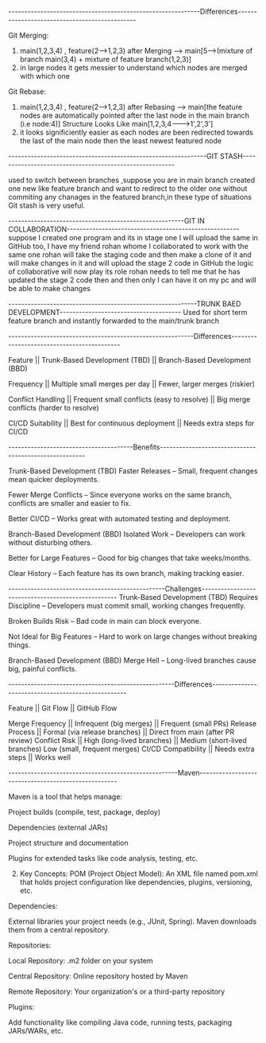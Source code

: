 

------------------------------------------------------------Differences----------------------------------------------

Git Merging:
1) main(1,2,3,4) , feature(2-->1,2,3) 
   after Merging --> main[5-->(mixture of branch main(3,4) + mixture of feature branch(1,2,3)]
2) in large nodes it gets messier to understand which nodes are merged with which one


Git Rebase:
1) main(1,2,3,4) , feature(2-->1,2,3) 
   after Rebasing --> main[the feature nodes are automatically pointed after the last node in the main branch (i.e node:4)]
Structure Looks Like  main[1,2,3,4--->1',2',3']
2) it looks significiently easier as each nodes are been redirected towards the last of the main node then the least newest featured node



--------------------------------------------------------------GIT STASH--------------------------------------------------------

used  to switch between branches ,suppose you are in main branch created one new like feature branch and want to redirect to the older one without commiting any chanages in the featured branch,in these type of situations Git stash is very useful.



-------------------------------------------------------GIT IN COLLABORATION------------------------------------------------------
suppose I created one program and its in stage one I will upload the same in GitHub too,
I have my friend rohan whome I collaborated to work with the same one 
rohan will take the staging code and then make a clone of it and will make changes in it and will upload the stage 2 code in GitHub
the logic of collaborative will now play its role rohan needs to tell me that he has updated the stage 2 code then and then only I can have it on my pc and will be able to make changes


-----------------------------------------------------------TRUNK BAED DEVELOPMENT--------------------------------------
Used for short term feature branch and instantly forwarded to the main/trunk branch





----------------------------------------------------------Differences-------------------------------------------


  Feature           ||	Trunk-Based Development (TBD)	               ||  Branch-Based Development (BBD)

   Frequency        ||	Multiple small merges per day	               ||  Fewer, larger merges (riskier)

 Conflict Handling  ||     Frequent small conflicts (easy to resolve)  ||	Big merge conflicts (harder to resolve)

 CI/CD Suitability  ||	Best for continuous deployment	               ||   Needs extra steps for CI/CD




---------------------------------------Benefits------------------------------------------------------

Trunk-Based Development (TBD) 
Faster Releases – Small, frequent changes mean quicker deployments.

Fewer Merge Conflicts – Since everyone works on the same branch, conflicts are smaller and easier to fix.

Better CI/CD – Works great with automated testing and deployment.

Branch-Based Development (BBD) 
Isolated Work – Developers can work without disturbing others.

Better for Large Features – Good for big changes that take weeks/months.

Clear History – Each feature has its own branch, making tracking easier.

-------------------------------------------------Challenges---------------------------------------------------
Trunk-Based Development (TBD) 
Requires Discipline – Developers must commit small, working changes frequently.

Broken Builds Risk – Bad code in main can block everyone.

Not Ideal for Big Features – Hard to work on large changes without breaking things.

Branch-Based Development (BBD) 
Merge Hell – Long-lived branches cause big, painful conflicts.


----------------------------------------------------Differences---------------------------------------------------

Feature             ||	Git Flow	               ||          GitHub Flow

Merge Frequency	    ||  Infrequent (big merges)        ||         Frequent (small PRs)
Release Process     ||	Formal (via release branches)  ||        Direct from main (after PR review)	
Conflict Risk       ||	High (long-lived branches)     ||	 Medium (short-lived branches)	Low (small, frequent merges)
CI/CD Compatibility ||	Needs extra steps	       ||        Works well


-----------------------------------------------------Maven----------------------------------------------------

Maven is a tool that helps manage:

Project builds (compile, test, package, deploy)

Dependencies (external JARs)

Project structure and documentation

Plugins for extended tasks like code analysis, testing, etc.

2. Key Concepts:
POM (Project Object Model):
An XML file named pom.xml that holds project configuration like dependencies, plugins, versioning, etc.



Dependencies:


External libraries your project needs (e.g., JUnit, Spring). Maven downloads them from a central repository.

Repositories:

Local Repository: .m2 folder on your system

Central Repository: Online repository hosted by Maven

Remote Repository: Your organization's or a third-party repository



Plugins:


Add functionality like compiling Java code, running tests, packaging JARs/WARs, etc.















